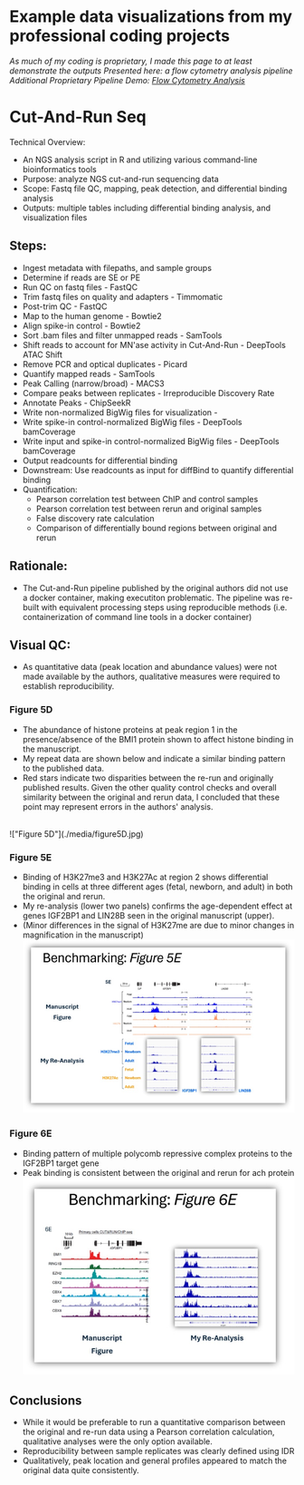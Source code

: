 # Example data visualizations from my professional coding projects
<i>As much of my coding is proprietary, I made this page to at least demonstrate the outputs</i>
<i>Presented here: a flow cytometry analysis pipeline</i><br>
<i>Additional Proprietary Pipeline Demo: [Flow Cytometry Analysis](https://github.com/The1stMartian/Pipeline-Examples)</i>

# Cut-And-Run Seq
Technical Overview: 
- An NGS analysis script in R and utilizing various command-line bioinformatics tools
- Purpose: analyze NGS cut-and-run sequencing data
- Scope: Fastq file QC, mapping, peak detection, and differential binding analysis
- Outputs: multiple tables including differential binding analysis, and visualization files 

## Steps:
- Ingest metadata with filepaths, and sample groups
- Determine if reads are SE or PE
- Run QC on fastq files - FastQC
- Trim fastq files on quality and adapters - Timmomatic
- Post-trim QC - FastQC
- Map to the human genome - Bowtie2
- Align spike-in control - Bowtie2
- Sort .bam files and filter unmapped reads - SamTools
- Shift reads to account for MN'ase activity in Cut-And-Run - DeepTools ATAC Shift
- Remove PCR and optical duplicates - Picard
- Quantify mapped reads - SamTools  
- Peak Calling (narrow/broad) - MACS3
- Compare peaks between replicates - Irreproducible Discovery Rate
- Annotate Peaks - ChipSeekR
- Write non-normalized BigWig files for visualization - 
- Write spike-in control-normalized BigWig files - DeepTools bamCoverage
- Write input and spike-in control-normalized BigWig files - DeepTools bamCoverage
- Output readcounts for differential binding
- Downstream: Use readcounts as input for diffBind to quantify differential binding
- Quantification:
	- Pearson correlation test between ChIP and control samples
	- Pearson correlation test between rerun and original samples 
	- False discovery rate calculation 
	- Comparison of differentially bound regions between original and rerun

## Rationale:
- The Cut-and-Run pipeline published by the original authors did not use a docker container, making executiton problematic. The pipeline was re-built with equivalent processing steps using reproducible methods (i.e. containerization of command line tools in a docker container)

## Visual QC:
- As quantitative data (peak location and abundance values) were not made available by the authors, qualitative measures were required to establish reproducibility.

### Figure 5D
- The abundance of histone proteins at peak region 1 in the presence/absence of the BMI1 protein shown to affect histone binding in the manuscript.
- My repeat data are shown below and indicate a similar binding pattern to the published data. 
- Red stars indicate two disparities between the re-run and originally published results. Given the other quality control checks and overall similarity between the original and rerun data, I concluded that these point may represent errors in the authors' analysis.
<br>
!["Figure 5D"](./media/figure5D.jpg)
<br>

### Figure 5E
- Binding of H3K27me3 and H3K27Ac at region 2 shows differential binding in cells at three different ages (fetal, newborn, and adult) in both the original and rerun.<br>
- My re-analysis (lower two panels) confirms the age-dependent effect at genes IGF2BP1 and LIN28B seen in the original manuscript (upper).
- (Minor differences in the signal of H3K27me are due to minor changes in magnification in the manuscript)
!["Figure 5E"](./media/figure5E.jpg)

### Figure 6E
- Binding pattern of multiple polycomb repressive complex proteins to the IGF2BP1 target gene
- Peak binding is consistent between the original and rerun for ach protein<br>
!["Figure 6E"](./media/figure6E.jpg)

## Conclusions
- While it would be preferable to run a quantitative comparison between the original and re-run data using a Pearson correlation calculation, qualitative analyses were the only option available.
- Reproducibility between sample replicates was clearly defined using IDR
- Qualitatively, peak location and general profiles appeared to match the original data quite consistently.